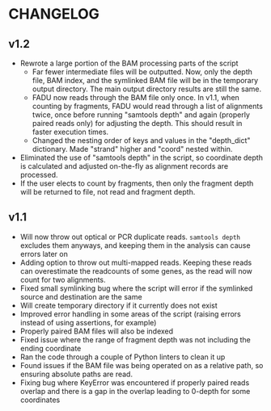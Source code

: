# CHANGELOG

## v1.2

* Rewrote a large portion of the BAM processing parts of the script
  * Far fewer intermediate files will be outputted.  Now, only the depth file, BAM index, and the symlinked BAM file will be in the temporary output directory.  The main output directory results are still the same.
  * FADU now reads through the BAM file only once.  In v1.1, when counting by fragments, FADU would read through a list of alignments twice, once before running "samtools depth" and again (properly paired reads only) for adjusting the depth.  This should result in faster execution times.
  * Changed the nesting order of keys and values in the "depth_dict" dictionary.  Made "strand" higher and "coord" nested within.
* Eliminated the use of "samtools depth" in the script, so coordinate depth is calculated and adjusted on-the-fly as alignment records are processed.
* If the user elects to count by fragments, then only the fragment depth will be returned to file, not read and fragment depth.

## v1.1

* Will now throw out optical or PCR duplicate reads.  `samtools depth` excludes them anyways, and keeping them in the analysis can cause errors later on
* Adding option to throw out multi-mapped reads.  Keeping these reads can overestimate the readcounts of some genes, as the read will now count for two alignments.
* Fixed small symlinking bug where the script will error if the symlinked source and destination are the same
* Will create temporary directory if it currently does not exist
* Improved error handling in some areas of the script (raising errors instead of using assertions, for example)
* Properly paired BAM files will also be indexed
* Fixed issue where the range of fragment depth was not including the ending coordinate
* Ran the code through a couple of Python linters to clean it up
* Found issues if the BAM file was being operated on as a relative path, so ensuring absolute paths are read.
* Fixing bug where KeyError was encountered if properly paired reads overlap and there is a gap in the overlap leading to 0-depth for some coordinates
